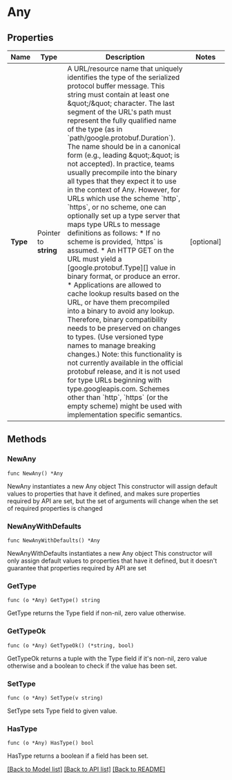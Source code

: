 # Any

## Properties

Name | Type | Description | Notes
------------ | ------------- | ------------- | -------------
**Type** | Pointer to **string** | A URL/resource name that uniquely identifies the type of the serialized protocol buffer message. This string must contain at least one \&quot;/\&quot; character. The last segment of the URL&#39;s path must represent the fully qualified name of the type (as in &#x60;path/google.protobuf.Duration&#x60;). The name should be in a canonical form (e.g., leading \&quot;.\&quot; is not accepted).  In practice, teams usually precompile into the binary all types that they expect it to use in the context of Any. However, for URLs which use the scheme &#x60;http&#x60;, &#x60;https&#x60;, or no scheme, one can optionally set up a type server that maps type URLs to message definitions as follows:  * If no scheme is provided, &#x60;https&#x60; is assumed. * An HTTP GET on the URL must yield a [google.protobuf.Type][]   value in binary format, or produce an error. * Applications are allowed to cache lookup results based on the   URL, or have them precompiled into a binary to avoid any   lookup. Therefore, binary compatibility needs to be preserved   on changes to types. (Use versioned type names to manage   breaking changes.)  Note: this functionality is not currently available in the official protobuf release, and it is not used for type URLs beginning with type.googleapis.com.  Schemes other than &#x60;http&#x60;, &#x60;https&#x60; (or the empty scheme) might be used with implementation specific semantics. | [optional] 

## Methods

### NewAny

`func NewAny() *Any`

NewAny instantiates a new Any object
This constructor will assign default values to properties that have it defined,
and makes sure properties required by API are set, but the set of arguments
will change when the set of required properties is changed

### NewAnyWithDefaults

`func NewAnyWithDefaults() *Any`

NewAnyWithDefaults instantiates a new Any object
This constructor will only assign default values to properties that have it defined,
but it doesn't guarantee that properties required by API are set

### GetType

`func (o *Any) GetType() string`

GetType returns the Type field if non-nil, zero value otherwise.

### GetTypeOk

`func (o *Any) GetTypeOk() (*string, bool)`

GetTypeOk returns a tuple with the Type field if it's non-nil, zero value otherwise
and a boolean to check if the value has been set.

### SetType

`func (o *Any) SetType(v string)`

SetType sets Type field to given value.

### HasType

`func (o *Any) HasType() bool`

HasType returns a boolean if a field has been set.


[[Back to Model list]](../README.md#documentation-for-models) [[Back to API list]](../README.md#documentation-for-api-endpoints) [[Back to README]](../README.md)



